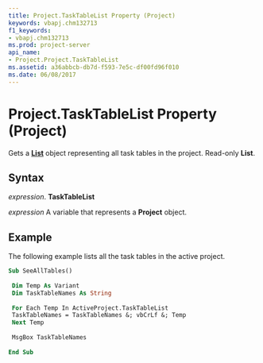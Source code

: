 ```yaml
---
title: Project.TaskTableList Property (Project)
keywords: vbapj.chm132713
f1_keywords:
- vbapj.chm132713
ms.prod: project-server
api_name:
- Project.Project.TaskTableList
ms.assetid: a36abbcb-db7d-f593-7e5c-df00fd96f010
ms.date: 06/08/2017
---
```



# Project.TaskTableList Property (Project)

Gets a **[List](list-object-project.md)** object representing all task tables in the project. Read-only **List**.


## Syntax

 _expression_. **TaskTableList**

 _expression_ A variable that represents a **Project** object.


## Example

The following example lists all the task tables in the active project.


```vb
Sub SeeAllTables() 
 
 Dim Temp As Variant 
 Dim TaskTableNames As String 
 
 For Each Temp In ActiveProject.TaskTableList 
 TaskTableNames = TaskTableNames &; vbCrLf &; Temp 
 Next Temp 
 
 MsgBox TaskTableNames 
 
End Sub
```


